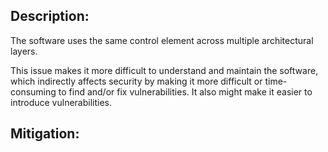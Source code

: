 ## Description:

The software uses the same control element across multiple architectural layers.

This issue makes it more difficult to understand and maintain the software, which indirectly affects security by making it more difficult or time-consuming to find and/or fix vulnerabilities. It also might make it easier to introduce vulnerabilities.

## Mitigation:
